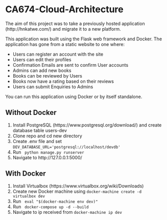 # CA674-Cloud-Architecture

<p> The aim of this project was to take a previously hosted application (http://hnkatwe.com/) and migrate it to a new platform.</p>

<p> This application was built using the Flask web framework and Docker. The application has gone from a static website to one where:
  <ul>
    <li>Users can register an account with the site</li>
    <li>Users can edit their profiles</li>
    <li>Confirmation Emails are sent to confirm User accounts</li>
    <li>Admins can add new books</li>
    <li>Books can be reviewed by Users</li>
    <li>Books now have a rating based on their reviews</li>
    <li>Users can submit Enquiries to Admins</li>
   </ul>
</p>

You can run this application using Docker or by itself standalone.

<h2>Without Docker</h2>
<ol>
  <li> Install PostgreSQL (https://www.postgresql.org/download/) and create database table users-dev</li>
  <li> Clone repo and cd new directory</li>
  <li> Create .env file and set <code>DEV_DATABASE_URL='postgresql://localhost/devdb'</code></li>
  <li> Run <code> python manage.py runserver</code></li>
  <li> Navigate to http://127.0.0.1:5000/</li>
 </ol>
 
 <h2>With Docker</h2>
 <ol>
  <li> Install Virtualbox (https://www.virtualbox.org/wiki/Downloads)</li>
  <li> Create new Docker machine using <code>docker-machine create -d virtualbox dev</code></li>
  <li> Run <code> eval "$(docker-machine env dev)"</code></li>
  <li> Run <code> docker-compose up -d --build </code></li>
  <li> Navigate to ip received from <code>docker-machine ip dev</code></li>
</ol>
